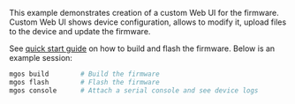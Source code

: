 This example demonstrates creation of a custom Web UI for the firmware.
Custom Web UI shows device configuration, allows to modify it,
upload files to the device and update the firmware.

See [quick start guide](https://mongoose-os.com/docs/#/quickstart/)
on how to build and flash the firmware. Below is an example session:

```bash
mgos build        # Build the firmware
mgos flash        # Flash the firmware
mgos console      # Attach a serial console and see device logs
```
